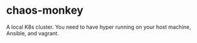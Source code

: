 # chaos-monkey
A local K8s cluster. You need to have hyper running on your host machine, Ansible, and  vagrant.

